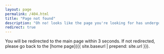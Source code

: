 ```yaml
---
layout: page
permalink: /404.html
title: "Page not found"
description: "Oh no! looks like the page you're looking for has undergone quantum decoherence! :("
redirect: true
---
```


You will be redirected to the main page within 3 seconds. If not redirected, please go back to the [home page]({{ site.baseurl | prepend: site.url }}).
